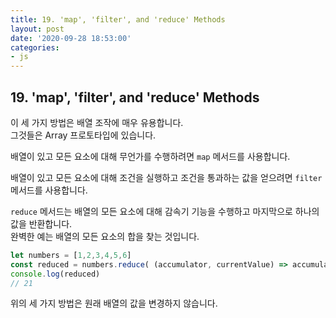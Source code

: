 ```yaml
---
title: 19. 'map', 'filter', and 'reduce' Methods
layout: post
date: '2020-09-28 18:53:00'
categories:
- js
---
```


## 19. 'map', 'filter', and 'reduce' Methods

이 세 가지 방법은 배열 조작에 매우 유용합니다.  
그것들은 Array 프로토타입에 있습니다.

배열이 있고 모든 요소에 대해 무언가를 수행하려면 `map` 메서드를 사용합니다.  

배열이 있고 모든 요소에 대해 조건을 실행하고 조건을 통과하는 값을 얻으려면 `filter` 메서드를 사용합니다.  

`reduce` 메서드는 배열의 모든 요소에 대해 감속기 기능을 수행하고 마지막으로 하나의 값을 반환합니다.  
완벽한 예는 배열의 모든 요소의 합을 찾는 것입니다.

```javascript
let numbers = [1,2,3,4,5,6]
const reduced = numbers.reduce( (accumulator, currentValue) => accumulator + currentValue )
console.log(reduced)
// 21
```

위의 세 가지 방법은 원래 배열의 값을 변경하지 않습니다.